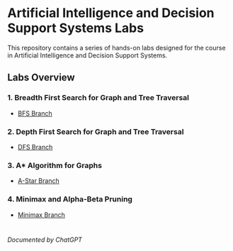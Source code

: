 # Artificial Intelligence and Decision Support Systems Labs

This repository contains a series of hands-on labs designed for the course in Artificial Intelligence and Decision Support Systems.

## Labs Overview

### 1. Breadth First Search for Graph and Tree Traversal
   - [BFS Branch](https://github.com/WajeehaTahir/ai-and-dss-labs/tree/bfs)

### 2. Depth First Search for Graph and Tree Traversal
   - [DFS Branch](https://github.com/WajeehaTahir/ai-and-dss-labs/tree/dfs)

### 3. A* Algorithm for Graphs
   - [A-Star Branch](https://github.com/WajeehaTahir/ai-and-dss-labs/tree/a-star)

### 4. Minimax and Alpha-Beta Pruning
   - [Minimax Branch](https://github.com/WajeehaTahir/ai-and-dss-labs/tree/minimax)
#
_Documented by ChatGPT_
